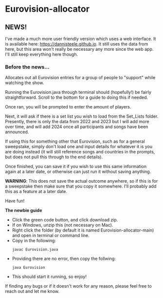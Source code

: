 # Eurovision-allocator
## NEWS!
I've made a much more user friendly version which uses a web interface. It is available here: https://dannisteele.github.io. It still uses the data from here, but this area won't really be necessary any more since the web app. I'll still keep everything here though.

### Before the news...
Allocates out all Eurovision entries for a group of people to "support" while watching the show.

Running the Eurovision.java through terminal should (hopefully!) be fairly straightforward. Scroll to the bottom for a guide to doing this if needed.

Once ran, you will be prompted to enter the amount of players.

Next, it will ask if there is a set list you wish to load from the Set_Lists folder. Presently, there is only the data from 2022 and 2023 but I will add more over time, and will add 2024 once all participants and songs have been announced. 

If using this for something other that Eurovision, such as for a general sweepstake, simply don't load one and input details for whatever it is you are doing instead (it will still reference songs and countries in the prompts, but does not pull this through to the end details).

Once finished, you can save it if you wish to use this same information again at a later date, or otherwise can just run it without saving anything.

**WARNING**: This does not save the actual outcome anywhere, so if this is for a sweepstake then make sure that you copy it somewhere. I'll probably add this as a feature at a later date.

Have fun!

**The newbie guide**
- Click the green code button, and click download zip.
- If on Windows, unzip this (not necessary on Mac).
- Right click the folder (by default it is named Eurovision-allocator-main) and open in terminal or command line.
- Copy in the following:
  ```
  javac Eurovision.java
  ```
- Providing there are no error, then copy the follwing:
  ```
  java Eurovision
  ```
- This should start it running, so enjoy!

If finding any bugs or if it doesn't work for any reason, please feel free to reach out and let me know.
